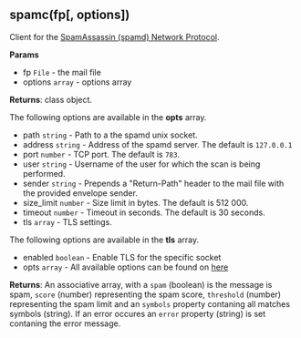 ## spamc(fp[, options])

Client for the [SpamAssassin (spamd) Network Protocol](https://github.com/apache/spamassassin/blob/trunk/spamd/PROTOCOL).

**Params**

- fp `File` - the mail file
- options `array` - options array

**Returns**: class object.

The following options are available in the **opts** array.

- path `string` - Path to a the spamd unix socket.
- address `string` - Address of the spamd server. The default is `127.0.0.1`
- port `number` - TCP port. The default is `783`.
- user `string` - Username of the user for which the scan is being performed.
- sender `string` - Prepends a "Return-Path" header to the mail file with the provided envelope sender.
- size_limit `number` - Size limit in bytes. The default is 512 000.
- timeout `number` - Timeout in seconds. The default is 30 seconds.
- tls `array` - TLS settings.

The following options are available in the **tls** array.

- enabled `boolean` - Enable TLS for the specific socket
- opts `array` - All available options can be found on [here](http://docs.halon.se/hsl/functions.html?highlight=tlssocket#TLSSocket)

**Returns**: An associative array, with a `spam` (boolean) is the message is spam, `score` (number) representing the spam score, `threshold` (number) representing the spam limit and an `symbols` property contaning all matches symbols (string). If an error occures an `error` property (string) is set contaning the error message.
